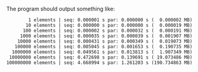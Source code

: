 
The program should output something like:

            1 elements | seq: 0.000001 s par: 0.000000 s (  0.000002 MB)
           10 elements | seq: 0.000000 s par: 0.000000 s (  0.000019 MB)
          100 elements | seq: 0.000002 s par: 0.000032 s (  0.000191 MB)
         1000 elements | seq: 0.000035 s par: 0.000039 s (  0.001907 MB)
        10000 elements | seq: 0.000431 s par: 0.000349 s (  0.019073 MB)
       100000 elements | seq: 0.005045 s par: 0.001653 s (  0.190735 MB)
      1000000 elements | seq: 0.049561 s par: 0.013813 s (  1.907349 MB)
     10000000 elements | seq: 0.472698 s par: 0.139691 s ( 19.073486 MB)
    100000000 elements | seq: 4.668994 s par: 1.261203 s (190.734863 MB)

